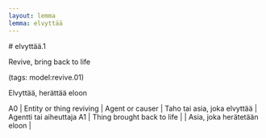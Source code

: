 ```yaml
---
layout: lemma
lemma: elvyttää
---
```


<div class="sense">
# <span class="sensename">elvyttää.1</span>

<span class="description">Revive, bring back to life</span>

(tags: model:revive.01)

<span class="description">Elvyttää, herättää eloon</span>

A0 | Entity or thing reviving | Agent or causer | Taho tai asia, joka elvyttää | Agentti tai aiheuttaja
A1 | Thing brought back to life |   | Asia, joka herätetään eloon |  

</div>

